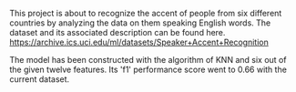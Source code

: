 This project is about to recognize the accent of people from six different countries by analyzing the data on them speaking English words.
The dataset and its associated description can be found here. https://archive.ics.uci.edu/ml/datasets/Speaker+Accent+Recognition

The model has been constructed with the algorithm of KNN and six out of the given twelve features. Its 'f1' performance score went to 0.66 with the current dataset.
